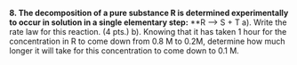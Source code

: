 **8. The decomposition of a pure substance R is determined experimentally to occur in solution in a single elementary step:**
**R —> S + T
a). Write the rate law for this reaction. (4 pts.)
b). Knowing that it has taken 1 hour for the concentration in R to come down from 0.8 M to 0.2M, determine how much longer it will take for this concentration to come down to 0.1 M.